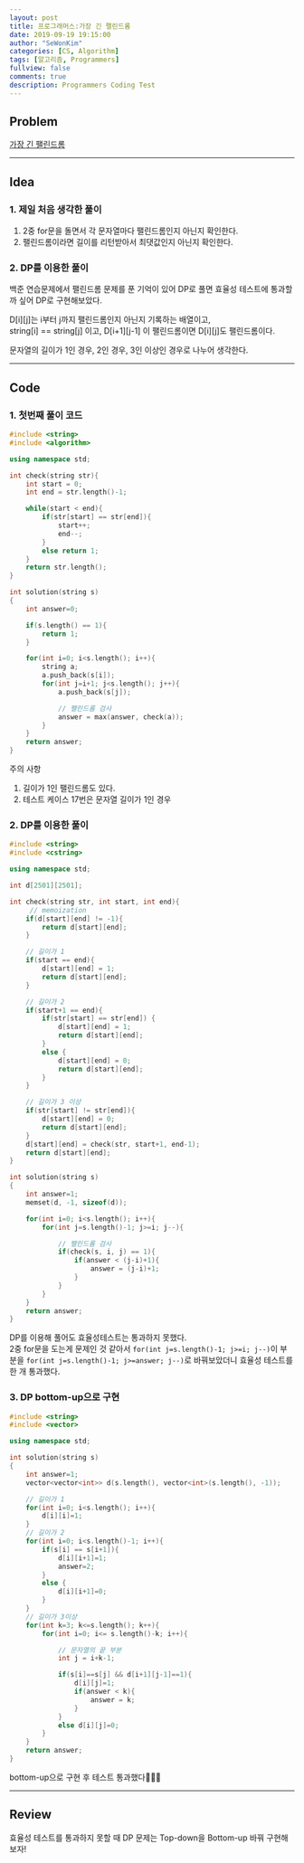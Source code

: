```yaml
---
layout: post
title: 프로그래머스:가장 긴 팰린드롬
date: 2019-09-19 19:15:00
author: "SeWonKim"
categories: [CS, Algorithm]
tags: [알고리즘, Programmers]
fullview: false
comments: true
description: Programmers Coding Test
---
```


## Problem

[가장 긴 팰린드롬](https://programmers.co.kr/learn/courses/30/lessons/12904)

---

## Idea

### 1. 제일 처음 생각한 풀이

1. 2중 for문을 돌면서 각 문자열마다 팰린드롬인지 아닌지 확인한다.
2. 팰린드롬이라면 길이를 리턴받아서 최댓값인지 아닌지 확인한다.

### 2. DP를 이용한 풀이

백준 연습문제에서 팰린드롬 문제를 푼 기억이 있어 DP로 풀면 효율성 테스트에 통과할까 싶어 DP로 구현해보았다.

D[i][j]는 i부터 j까지 팰린드롬인지 아닌지 기록하는 배열이고,  
string[i] == string[j] 이고, D[i+1][j-1] 이 팰린드롬이면 D[i][j]도 팰린드롬이다.

문자열의 길이가 1인 경우, 2인 경우, 3인 이상인 경우로 나누어 생각한다.

---

## Code

### 1. 첫번째 풀이 코드

```cpp
#include <string>
#include <algorithm>

using namespace std;

int check(string str){
    int start = 0;
    int end = str.length()-1;

    while(start < end){
        if(str[start] == str[end]){
            start++;
            end--;
        }
        else return 1;
    }
    return str.length();
}

int solution(string s)
{
    int answer=0;

    if(s.length() == 1){
        return 1;
    }

    for(int i=0; i<s.length(); i++){
        string a;
        a.push_back(s[i]);
        for(int j=i+1; j<s.length(); j++){
            a.push_back(s[j]);

            // 팰린드롬 검사
            answer = max(answer, check(a));
        }
    }
    return answer;
}
```

주의 사항

1. 길이가 1인 팰린드롬도 있다.
2. 테스트 케이스 17번은 문자열 길이가 1인 경우

### 2. DP를 이용한 풀이

```cpp
#include <string>
#include <cstring>

using namespace std;

int d[2501][2501];

int check(string str, int start, int end){
     // memoization
    if(d[start][end] != -1){
        return d[start][end];
    }

    // 길이가 1
    if(start == end){
        d[start][end] = 1;
        return d[start][end];
    }

    // 길이가 2
    if(start+1 == end){
        if(str[start] == str[end]) {
            d[start][end] = 1;
            return d[start][end];
        }
        else {
            d[start][end] = 0;
            return d[start][end];
        }
    }

    // 길이가 3 이상
    if(str[start] != str[end]){
        d[start][end] = 0;
        return d[start][end];
    }
    d[start][end] = check(str, start+1, end-1);
    return d[start][end];
}

int solution(string s)
{
    int answer=1;
    memset(d, -1, sizeof(d));

    for(int i=0; i<s.length(); i++){
        for(int j=s.length()-1; j>=i; j--){

            // 팰린드롬 검사
            if(check(s, i, j) == 1){
                if(answer < (j-i)+1){
                    answer = (j-i)+1;
                }
            }
        }
    }
    return answer;
}
```

DP를 이용해 풀어도 효율성테스트는 통과하지 못했다.  
2중 for문을 도는게 문제인 것 같아서 `for(int j=s.length()-1; j>=i; j--)`이 부분을 `for(int j=s.length()-1; j>=answer; j--)`로 바꿔보았더니 효율성 테스트를 한 개 통과했다.

### 3. DP bottom-up으로 구현

```cpp
#include <string>
#include <vector>

using namespace std;

int solution(string s)
{
    int answer=1;
    vector<vector<int>> d(s.length(), vector<int>(s.length(), -1));

    // 길이가 1
    for(int i=0; i<s.length(); i++){
        d[i][i]=1;
    }
    // 길이가 2
    for(int i=0; i<s.length()-1; i++){
        if(s[i] == s[i+1]){
            d[i][i+1]=1;
            answer=2;
        }
        else {
            d[i][i+1]=0;
        }
    }
    // 길이가 3이상
    for(int k=3; k<=s.length(); k++){
        for(int i=0; i<= s.length()-k; i++){

            // 문자열의 끝 부분
            int j = i+k-1;

            if(s[i]==s[j] && d[i+1][j-1]==1){
                d[i][j]=1;
                if(answer < k){
                    answer = k;
                }
            }
            else d[i][j]=0;
        }
    }
    return answer;
}
```

bottom-up으로 구현 후 테스트 통과했다👏👏👏

---

## Review

효율성 테스트를 통과하지 못할 때 DP 문제는 Top-down을 Bottom-up 바꿔 구현해보자!
